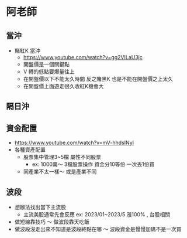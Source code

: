 # 阿老師

## 當沖

- 賭紅K 當沖
  - https://www.youtube.com/watch?v=gg2VILaU3jc
  - 開盤價是一個關鍵點
  - V 轉的低點要爆量往上
  - 在開盤價以下不能太久時間 反之賭黑K  也是不能在開盤價之上太久
  - 在開盤價上面遊走很久收紅K機會大

## 隔日沖





## 資金配置

- https://www.youtube.com/watch?v=mV-hhdsINyI
- 各種資產配置
  - 股票集中管理3~5檔  屬性不同股票
    - ex: 1000萬～ 3檔股票操作 資金分10等份 一次丟1份買
  - 同產業不太一樣～ 或是產業不同

## 波段

- 想辦法找出當下主流股
  - 主流美股通常先會反應 ex: 2023/01~2023/5 漲100% , 台股相關
- 做短線靠技巧 ～ 做波段靠天吃飯
- 做波段沒走出來不知道是波段終點在哪 ～ 波段資金是慢慢加碼不是一次買